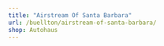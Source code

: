 ```yaml
---
title: "Airstream Of Santa Barbara"
url: /buellton/airstream-of-santa-barbara/
shop: Autohaus
---
```

